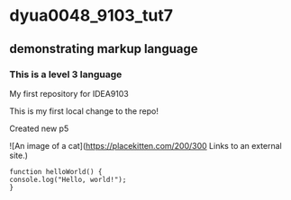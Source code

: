 # dyua0048_9103_tut7

## demonstrating markup language

### This is a level 3 language
My first repository for IDEA9103

This is my first local change to the repo!

Created new p5

![An image of a cat](https://placekitten.com/200/300
Links to an external site.)

```
function helloWorld() {
console.log("Hello, world!");
}
```